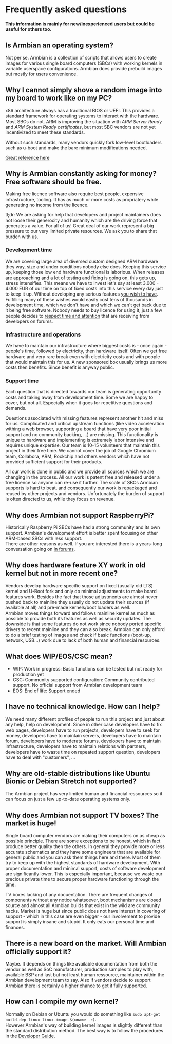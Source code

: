 # Frequently asked questions

**This information is mainly for new/inexperienced users but could be useful for others too.**

## Is Armbian an operating system?

Not per se. Armbian is a collection of scripts that allows users to create images for various single board computers (SBCs) with working kernels in variable userspace configurations. Armbian does provide prebuild images but mostly for users convenience.

## Why I cannot simply shove a random image into my board to work like on my PC?

x86 architecture always has a traditional BIOS or UEFI.   This provides a standard framework for operating systems to interact with the hardware.  Most SBCs do not.   ARM is improving the situation with *ARM Server Ready* and *ARM System Ready certificates*, but most SBC vendors are not yet incentivized to meet these standards.

Without such standards, many vendors quickly fork low-level bootloaders such as u-boot and make the bare minimum modifications needed.

[Great reference here](https://bootlin.com/pub/conferences/2017/lca/petazzoni-arm-introduction/petazzoni-arm-introduction.pdf)
	
## Why is Armbian constantly asking for money? Free software should be free.

Making free licence software also require best people, expensive infrastructure, tooling. It has as much or more costs as propriatery while generating no income from the licence.

tl;dr: We are asking for help that developers and project maintainers does not loose their generocity and humanity which are the driving force that generates a value. For all of us! Great deal of our work represent a big pressure to our very limited private resources. We ask you to share that burden with us.

### Development time

We are covering large area of diversed custom designed ARM hardware they way, size and under conditions nobody else does. Keeping this service up, keeping those low end hardware functional is laborious.  When releases are approaching and a lot of testing and fixing is going on, this gets up, stress intensifies. This means we have to invest let's say at least 3.000 - 4.000 EUR of our time on top of fixed costs into this service every day just to keep it up. Without developing any serious features [you wish to have](https://forum.armbian.com/forum/38-feature-requests/). Fulfilling many of these wishes would easily cost tens of thousands in development time, which we don't have and which we can't get back due to it being free software. Nobody needs to buy licence for using it, just a few people decides to [respect time and attention](https://forum.armbian.com/subscriptions/) that are receiving from developers on forums. 

### Infrastructure and operations

We have to maintain our infrastructure where biggest costs is - once again - people's time, followed by electricity, then hardware itself. Often we get free hardware and very rare break even with electricity costs and with people that would maintain this for us. A new sponsored box usually brings us more costs then benefits. Since benefit is anyway public.

### Support time

Each question that is directed towards our team is generating opportunity costs and taking away from development time. Some we are happy to cover, but not all. Especially when it goes for repetitive questions and demands.  

Questions associated with missing features represent another hit and miss for us. Complicated and critical upstream functions (like video acceleration withing a web browser, supporting a board that have very poor initial support and no community backing, ...) are missing. This functionality is unique to hardware and implementing is extremely labor intensive and requires unique expertise. Our team is 10-15 volunteers that maintain this project in their free time. We cannot cover the job of Google Chromium team, Collabora, ARM, Rockchip and others vendors which have not provided sufficient support for their products.

All our work is done in public and we provide all sources which we are changing in the process. All our work is patent free and released under a free licence so anyone can re-use it further. The scale of SBCs Armbian supports is hard to beat, and consequently our work is repackaged and reused by other projects and vendors. Unfortunately the burden of support is often directed to us, while they focus on revenue.

## Why does Armbian not support RaspberryPi?

Historically Raspberry Pi SBCs have had a strong community and its own support. Armbian's development effort is better spent focusing on other ARM-based SBCs with less support.  
There are other reasons as well. If you are interested there is a years-long conversation going on [in forums](https://forum.armbian.com/topic/483-support-of-raspberry-pi/). 

## Why does hardware feature XY work in old kernel but not in more recent one?

Vendors develop hardware specific support on fixed (usually old LTS) kernel and U-Boot fork and only do minimal adjustments to make board features work. Besides the fact that those adjustments are almost never pushed back to mainline they usually do not update their sources (if available at all) and pre-made kernels/boot loaders as well.  
Armbian moves things forward and follows mainline kernel as much as possible to provide both its features as well as security updates. The downside is that some features do not work since nobody ported specific drivers to recent mainline and they can also break. Armbian can only afford to do a brief testing of images and check if basic functions (boot-up, network, USB...) work due to lack of both human and financial resources.

## What does WIP/EOS/CSC mean?

- WIP: Work in progress: Basic functions can be tested but not ready for production yet
- CSC: Community supported configuration: Community contributed support. No official support from Armbian development team
- EOS: End of life: Support ended

## I have no technical knowledge. How can I help?

We need many different profiles of people to run this project and just about any help, help on development. Since in other case developers have to fix web pages, developers have to run projects, developers have to seek for money, developers have to maintain servers, developers have to maintain forum, developers have to moderate forums, developers have to maintain infrastructure, developers have to maintain relations with partners, developers have to waste time on repeated support question, developers have to deal with "customers", ...

## Why are old-stable distributions like Ubuntu Bionic or Debian Stretch not supported?

The Armbian project has very limited human and financial ressources so it can focus on just a few up-to-date operating systems only.

## Why does Armbian not support TV boxes? The market is huge!

Single board computer vendors are making their computers on as cheap as possible principle. There are some exceptions to be honest, which in fact produce better quality then the others. In general they provide more or less accurate schematics and they have some engineers that are available for general public and you can ask them things here and there. Most of them try to keep up with the highest standards of hardware development. With proper documentation and minimal support, costs of software development are significantly lower. This is especially important, because we waste our precious private time to secure proper hardware functioning through the time.

TV boxes lacking of any docuentation. There are frequent changes of components without any notice whatsoever, boot mechanisms are closed source and almost all Armbian builds that exist in the wild are community hacks. Market is huge but since public does not have interest in covering of support - which in this case are even bigger - our involvement to provide support is simply insane and stupid. It only eats our personal time and finances.

## There is a new board on the market. Will Armbian officially support it?

Maybe. It depends on things like available documentation from both the vendor as well as SoC manufacturer, production samples to play with, available BSP and last but not least human ressource, maintainer within the Armbian development team to say. Also if vendors decide to support Armbian there is certainly a higher chance to get it fully supported.

## How can I compile my own kernel?

Normally on Debian or Ubuntu you would do something like `sudo apt-get build-dep linux linux-image-$(uname -r)`.  
However Armbian's way of building kernel images is slightly different than the standard distribution method. The best way is to follow the procedures in the [Developer Guide](https://docs.armbian.com/Developer-Guide_Build-Preparation/).
